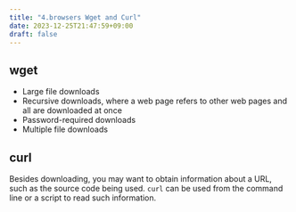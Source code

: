 ```yaml
---
title: "4.browsers Wget and Curl"
date: 2023-12-25T21:47:59+09:00
draft: false
---
```


## wget

- Large file downloads
- Recursive downloads, where a web page refers to other web pages and all are downloaded at once
- Password-required downloads
- Multiple file downloads

## curl

Besides downloading, you may want to obtain information about a URL, such as the source code being used. `curl` can be used from the command line or a script to read such information.


